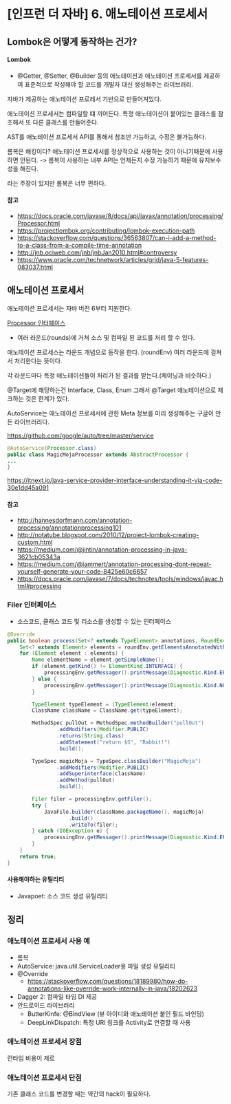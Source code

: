 [인프런 더 자바] 6. 애노테이션 프로세서
=================================

## Lombok은 어떻게 동작하는 건가?

#### Lombok
- @Getter, @Setter, @Builder 등의 애노테이션과 애노테이션 프로세서를 제공하여 표준적으로 작성해야 할 코드를 개발자 대신 생성해주는 라이브러리.

자바가 제공하는 애노테이션 프로레서 기반으로 만들어져있다.

애노테이션 프로세서는 컴파일할 떄 끼어든다.
특정 애노테이션이 붙어있는 클래스를 참조해서 또 다른 클래스를 만들어준다. 

AST를 애노테이션 프로세서 API를 통해서 참조만 가능하고, 수정은 불가능하다.

롬복은 해킹이다? 애노테이션 프로세서를 정상적으로 사용하는 것이 아니기때문에 사용하면 안된다.
-> 롬복이 사용하는 내부 API는 언제든지 수정 가능하기 때문에 유지보수성을 해친다.

라는 주장이 있지만 롬복은 너무 편하다.

#### 참고

- https://docs.oracle.com/javase/8/docs/api/javax/annotation/processing/Processor.html
- https://projectlombok.org/contributing/lombok-execution-path
- https://stackoverflow.com/questions/36563807/can-i-add-a-method-to-a-class-from-a-compile-time-annotation
- http://jnb.ociweb.com/jnb/jnbJan2010.html#controversy
- https://www.oracle.com/technetwork/articles/grid/java-5-features-083037.html


## 애노테이션 프로세서

애노테이션 프로세서는 자바 버전 6부터 지원한다.

[Processor 인터페이스](https://docs.oracle.com/en/java/javase/11/docs/api/java.compiler/javax/annotation/processing/Processor.html)

- 여러 라운드(rounds)에 거쳐 소스 및 컴파일 된 코드를 처리 할 수 있다.

애노테이션 프로세스는 라운드 개념으로 동작을 한다. (roundEnv)
여러 라운드에 걸쳐서 처리한다는 뜻이다.

각 라운드마다 특정 애노테이션들이 처리가 된 결과를 받는다.(체이닝과 비슷하다.)

@Target에 해당하는건 Interface, Class, Enum
그래서 @Target 애노테이션으로 체크하는 것은 한계가 있다.

AutoService는 애노테이션 프로세서에 관한 Meta 정보를 미리 생성해주는 구글이 만든 라이브러리다.

https://github.com/google/auto/tree/master/service


```java
@AutoService(Processor.class)
public class MagicMojaProcessor extends AbstractProcessor {
...
}
```

https://itnext.io/java-service-provider-interface-understanding-it-via-code-30e1dd45a091

#### 참고
- http://hannesdorfmann.com/annotation-processing/annotationprocessing101
- http://notatube.blogspot.com/2010/12/project-lombok-creating-custom.html
- https://medium.com/@jintin/annotation-processing-in-java-3621cb05343a
- https://medium.com/@iammert/annotation-processing-dont-repeat-yourself-generate-your-code-8425e60c6657
- https://docs.oracle.com/javase/7/docs/technotes/tools/windows/javac.html#processing



### Filer 인터페이스
- 소스코드, 클래스 코드 및 리소스를 생성할 수 있는 인터페이스

```java
@Override
public boolean process(Set<? extends TypeElement> annotations, RoundEnvironment roundEnv) {
    Set<? extends Element> elements = roundEnv.getElementsAnnotatedWith(Magic.class);
    for (Element element : elements) {
        Name elementName = element.getSimpleName();
        if (element.getKind() != ElementKind.INTERFACE) {
            processingEnv.getMessager().printMessage(Diagnostic.Kind.ERROR, "Magic annotation can not be used on " + elementName);
        } else {
            processingEnv.getMessager().printMessage(Diagnostic.Kind.NOTE, "Processing " + elementName);
        }

        TypeElement typeElement = (TypeElement)element;
        ClassName className = ClassName.get(typeElement);

        MethodSpec pullOut = MethodSpec.methodBuilder("pullOut")
                .addModifiers(Modifier.PUBLIC)
                .returns(String.class)
                .addStatement("return $S", "Rabbit!")
                .build();

        TypeSpec magicMoja = TypeSpec.classBuilder("MagicMoja")
                .addModifiers(Modifier.PUBLIC)
                .addSuperinterface(className)
                .addMethod(pullOut)
                .build();

        Filer filer = processingEnv.getFiler();
        try {
            JavaFile.builder(className.packageName(), magicMoja)
                    .build()
                    .writeTo(filer);
        } catch (IOException e) {
            processingEnv.getMessager().printMessage(Diagnostic.Kind.ERROR, "FATAL ERROR: " + e);
        }
    }
    return true;
}
```

#### 사용해야하는 유틸리티
- Javapoet: 소스 코드 생성 유틸리티

## 정리

### 애노테이션 프로세서 사용 예
- 롬복
- AutoService: java.util.ServiceLoader용 파일 생성 유틸리티
- @Override
    - https://stackoverflow.com/questions/18189980/how-do-annotations-like-override-work-internally-in-java/18202623
- Dagger 2: 컴파일 타임 DI 제공
- 안드로이드 라이브러리
    - ButterKinfe: @BindView (뷰 아이디와 애노테이션 붙인 필드 바인딩)
    - DeepLinkDispatch: 특정 URI 링크를 Activity로 연결할 때 사용

### 애노테이션 프로세서 장점
런타임 비용이 제로

### 애노테이션 프로세서 단점
기존 클래스 코드를 변경할 때는 약간의 hack이 필요하다.



